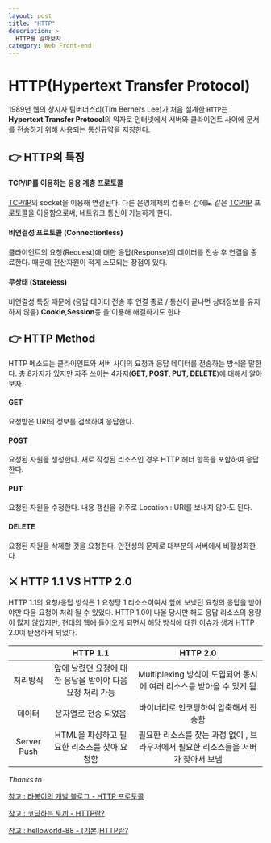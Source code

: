 ```yaml
---
layout: post
title: "HTTP"
description: >
  HTTP를 알아보자
category: Web Front-end
---
```

# HTTP(Hypertext Transfer Protocol)

1989년 웹의 창시자 팀버너스리(Tim Berners Lee)가 처음 설계한 `HTTP`는 **Hypertext Transfer Protocol**의 약자로 인터넷에서 서버와 클라이언트 사이에 문서를 전송하기 위해 사용되는 통신규약을 지칭한다.

## 👉 HTTP의 특징

#### TCP/IP를 이용하는 응용 계층 프로토콜

[TCP/IP](https://gaenglovesdev.github.io/web/web%20front-end/2019-04-23-TCP-IP/)의 socket을 이용해 연결된다. 다른 운영체제의 컴퓨터 간에도 같은 [TCP/IP](https://gaenglovesdev.github.io/web/web%20front-end/2019-04-23-TCP-IP/) 프로토콜을 이용함으로써,
네트워크 통신이 가능하게 한다.

#### 비연결성 프로토콜 (Connectionless)

클라이언트의 요청(Request)에 대한 응답(Response)의 데이터를 전송 후 연결을 종료한다.
때문에 전산자원이 적게 소모되는 장점이 있다.

#### 무상태 (Stateless)

비연결성 특징 때문에 (응답 데이터 전송 후 연결 종료 / 통신이 끝나면 상태정보를 유지하지 않음) **Cookie**,**Session**등 을 이용해 해결하기도 한다.

## 👉 HTTP Method

HTTP 메소드는 클라이언트와 서버 사이의 요청과 응답 데이터를 전송하는 방식을 말한다.
총 8가지가 있지만 자주 쓰이는 4가지(**GET, POST, PUT, DELETE**)에 대해서 알아보자.

#### GET

요청받은 URI의 정보를 검색하여 응답한다.

#### POST

요청된 자원을 생성한다. 새로 작성된 리소스인 경우 HTTP 헤더 항목을 포함하여 응답한다.

#### PUT

요청된 자원을 수정한다. 내용 갱신을 위주로 Location : URI를 보내지 않아도 된다.

#### DELETE

요청된 자원을 삭제할 것을 요청한다. 안전성의 문제로 대부분의 서버에서 비활성화한다.


## ⚔️ HTTP 1.1 VS HTTP 2.0

HTTP 1.1의 요청/응답 방식은 1 요청당 1 리소스이여서 앞에 보냈던 요청의 응답을 받아야만
다음 요청이 처리 될 수 있었다. HTTP 1.0이 나올 당시만 해도 응답 리소스의 용량이 많지 않았지만,
현대의 웹에 들어오게 되면서 해당 방식에 대한 이슈가 생겨 HTTP 2.0이 탄생하게 되었다.

|             |                         HTTP 1.1                         |                                      HTTP 2.0                                      |
|:-----------:|:--------------------------------------------------------:|:----------------------------------------------------------------------------------:|
|   처리방식  | 앞에 날렸던 요청에 대한 응답을 받아야 다음요청 처리 가능 |         Multiplexing 방식이 도입되어 동시에 여러 리소스를 받아올 수 있게 됨        |
|    데이터   |                   문자열로 전송 되었음                   |                        바이너리로 인코딩하여 압축해서 전송함                       |
| Server Push |        HTML을 파싱하고 필요한 리소스를 찾아 요청함       | 필요한 리소스를 찾는 과정 없이 , 브라우저에서 필요한 리소스들을 서버가 찾아서 보냄 |

*Thanks to*

[참고 : 라봉이의 개발 블로그 - HTTP 프로토콜](https://psyhm.tistory.com/42)

[참고 : 코딩하는 토끼 - HTTP란?](https://codingrabbit.tistory.com/16)

[참고 : helloworld-88 - [기본]HTTP란?](https://helloworld-88.tistory.com/38)